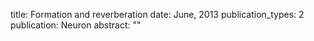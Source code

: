 title: Formation and reverberation
date: June, 2013
publication_types: 2
publication: Neuron
abstract: ""

